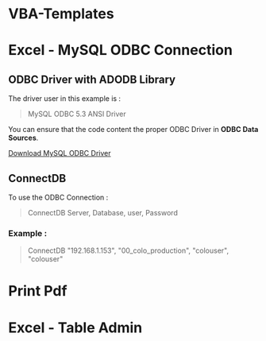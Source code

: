 # VBA-Templates

# Excel - MySQL ODBC Connection


## ODBC Driver with ADODB Library

The driver user in this example is : 
> MySQL ODBC 5.3 ANSI Driver

You can ensure that the code content the proper ODBC Driver in **ODBC Data Sources**.

[Download MySQL ODBC Driver](https://dev.mysql.com/downloads/connector/odbc/)

## ConnectDB

To use the ODBC Connection :

> ConnectDB Server, Database, user, Password

### Example :

> ConnectDB "192.168.1.153", "00_colo_production", "colouser", "colouser"



# Print Pdf


# Excel - Table Admin


